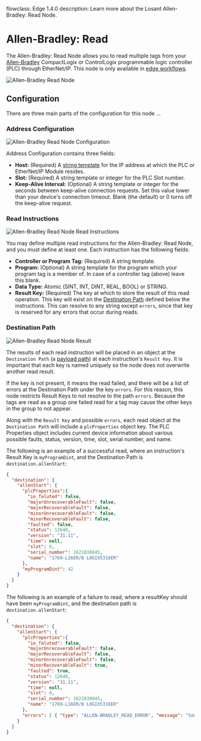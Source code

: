 flowclass: Edge 1.4.0
description: Learn more about the Losant Allen-Bradley: Read Node.

# Allen-Bradley: Read

The Allen-Bradley: Read Node allows you to read multiple tags from your [Allen-Bradley](https://en.wikipedia.org/wiki/Allen-Bradley) CompactLogix or ControlLogix programmable logic controller (PLC) through EtherNet/IP. This node is only available in [edge workflows](/workflows/edge-workflows/).

![Allen-Bradley Read Node](/images/workflows/data/allen-bradley-read-node.png "Allen-Bradley Read Node")

## Configuration

There are three main parts of the configuration for this node ...

### Address Configuration

![Allen-Bradley Read Node Configuration](/images/workflows/data/allen-bradley-read-node-connection.png "Allen-Bradley Read Node Configuration")

Address Configuration contains three fields:

* **Host:** (Required) A [string template](/workflows/accessing-payload-data/#string-templates) for the IP address at which the PLC or EtherNet/IP Module resides.
* **Slot:** (Required) A string template or integer for the PLC Slot number.
* **Keep-Alive Interval:** (Optional) A string template or integer for the seconds between keep-alive connection requests. Set this value lower than your device's connection timeout. Blank (the default) or 0 turns off the keep-alive request.

### Read Instructions

![Allen-Bradley Read Node Read Instructions](/images/workflows/data/allen-bradley-read-node-instructions.png "Allen-Bradley Read Node Instructions")

You may define multiple read instructions for the Allen-Bradley: Read Node, and you must define at least one. Each instruction has the following fields:

* **Controller or Program Tag:** (Required) A string template.
* **Program:** (Optional) A string template for the program which your program tag is a member of. In case of a controller tag (above) leave this blank. 
* **Data Type:** Atomic (SINT, INT, DINT, REAL, BOOL) or STRING.
* **Result Key:** (Required) The key at which to store the result of this read operation. This key will exist on the [Destination Path](#result) defined below the instructions. This can resolve to any string except `errors`, since that key is reserved for any errors that occur during reads.

### Destination Path

![Allen-Bradley Read Node Result](/images/workflows/data/allen-bradley-read-node-path.png "Allen-Bradley Read Node Result")

The results of each read instruction will be placed in an object at the `Destination Path` (a [payload path](/workflows/accessing-payload-data/#payload-paths)) at each instruction's `Result Key`. It is important that each key is named uniquely so the node does not overwrite another read result.

If the key is not present, it means the read failed, and there will be a list of errors at the Destination Path under the key `errors`. For this reason, this node restricts Result Keys to not resolve to the path `errors`. Because the tags are read as a group one failed read for a tag may cause the other keys in the group to not appear.

Along with the `Result Key` and possible `errors`, each read object at the `Destination Path` will include a `plcProperties` object key. The PLC Properties object includes current device information about various possible faults, status, version, time, slot, serial number, and name.

The following is an example of a successful read, where an instruction's Result Key is `myProgramDint`, and the Destination Path is `destination.allenStart`:

```json
{
  "destination": {
    "allenStart": {
      "plcProperties":{
        "io_faluted": false,
        "majorUnrecoverableFault": false,
        "majorRecoverableFault": false,
        "minorUnrecoverableFault": false,
        "minorRecoverableFault": false,
        "faulted": false,
        "status": 12640,
        "version": "31.11",
        "time": null,
        "slot": 0,
        "serial_number": 1622838845,
        "name": "1769-L16ER/B LOGIX5316ER"
      },
      "myProgramDint": 42
    }
  }
}
```

The following is an example of a failure to read, where a resultKey should have been `myProgramDint`, and the destination path is `destination.allenStart`:

```json
{
  "destination": {
    "allenStart": {
      "plcProperties":{
        "io_faluted": false,
        "majorUnrecoverableFault": false,
        "majorRecoverableFault": false,
        "minorUnrecoverableFault": false,
        "minorRecoverableFault": true,
        "faulted": true,
        "status": 12640,
        "version": "31.11",
        "time": null,
        "slot": 0,
        "serial_number": 1622838845,
        "name": "1769-L16ER/B LOGIX5316ER"
      },
      "errors": [ { "type": "ALLEN-BRADLEY_READ_ERROR", "message": "Something useful to help you fix the issue." } ]
    }
  }
}
```
